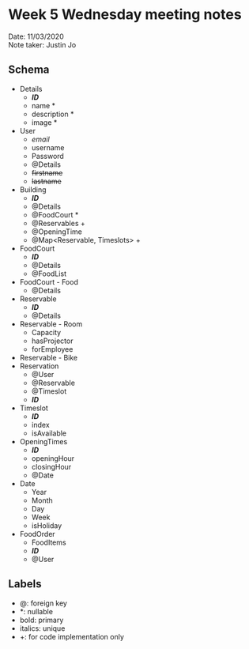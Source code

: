 # Week 5 Wednesday meeting notes
Date: 11/03/2020\
Note taker: Justin Jo

## Schema
- Details
    - _**ID**_
    - name *
    - description *
    - image *
- User
    - _email_
    - username
    - Password
    - @Details
    - ~~firstname~~
    - ~~lastname~~
- Building
    - _**ID**_
    - @Details
    - @FoodCourt *
    - @Reservables +
    - @OpeningTime
    - @Map<Reservable, Timeslots> +
- FoodCourt
    - _**ID**_
    - @Details
    - @FoodList
- FoodCourt - Food
    - @Details
- Reservable
    - _**ID**_
    - @Details
- Reservable - Room
    - Capacity
    - hasProjector
    - forEmployee
- Reservable - Bike
- Reservation
    - @User
    - @Reservable
    - @Timeslot
    - _**ID**_
- Timeslot
    - _**ID**_
    - index
    - isAvailable
- OpeningTimes
    - _**ID**_
    - openingHour
    - closingHour
    - @Date
- Date
    - Year
    - Month
    - Day
    - Week
    - isHoliday
- FoodOrder
    - FoodItems
    - _**ID**_
    - @User


## Labels
- @: foreign key
- *: nullable
- bold: primary
- italics: unique
- +: for code implementation only